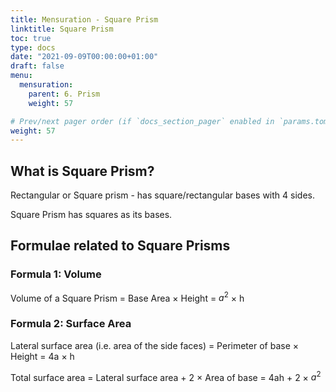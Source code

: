 ```yaml
---
title: Mensuration - Square Prism
linktitle: Square Prism 
toc: true
type: docs
date: "2021-09-09T00:00:00+01:00"
draft: false
menu:
  mensuration:
    parent: 6. Prism
    weight: 57

# Prev/next pager order (if `docs_section_pager` enabled in `params.toml`)
weight: 57
---
```


## What is Square Prism?

Rectangular or Square prism - has square/rectangular bases with 4 sides.

Square Prism has squares as its bases. 


## Formulae related to Square Prisms

### Formula 1: Volume

Volume of a Square Prism = Base Area × Height = $a^2$ × h

### Formula 2: Surface Area

Lateral surface area (i.e. area of the side faces) = Perimeter of base × Height = 4a × h

Total surface area = Lateral surface area + 2 × Area of base = 4ah + 2 × $a^2$